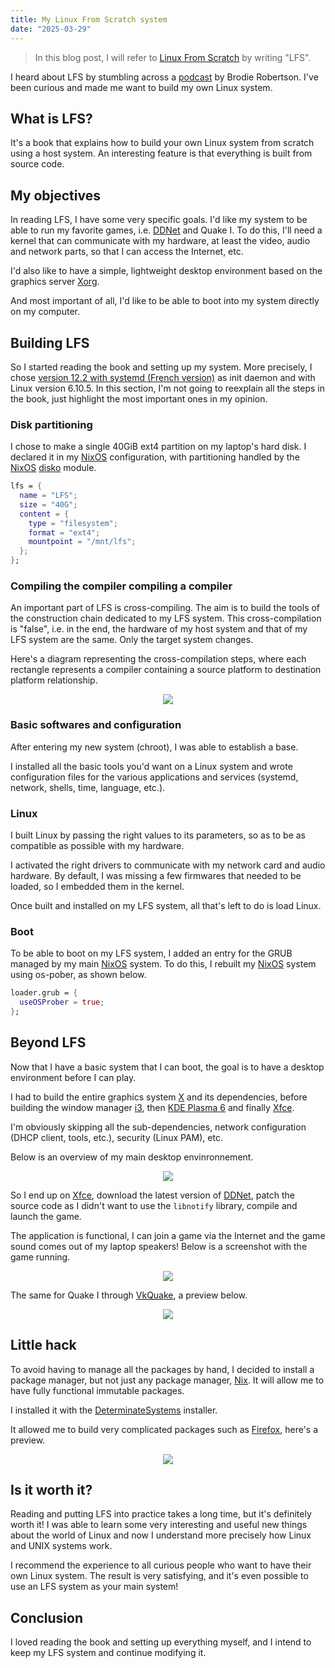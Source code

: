 ```yaml
---
title: My Linux From Scratch system
date: "2025-03-29"
---
```


> In this blog post, I will refer to [Linux From Scratch](https://www.linuxfromscratch.org) by writing "LFS".

I heard about LFS by stumbling across a [podcast](https://www.youtube.com/watch?v=TkkKNfYKJJg) by Brodie Robertson. I've been curious and made me want to build my own Linux system.

## What is LFS?

It's a book that explains how to build your own Linux system from scratch using a host system. An interesting feature is that everything is built from source code.

## My objectives

In reading LFS, I have some very specific goals. I'd like my system to be able to run my favorite games, i.e. [DDNet](https://ddnet.org/) and Quake I. To do this, I'll need a kernel that can communicate with my hardware, at least the video, audio and network parts, so that I can access the Internet, etc.

I'd also like to have a simple, lightweight desktop environment based on the graphics server [Xorg](https://www.x.org/wiki/).

And most important of all, I'd like to be able to boot into my system directly on my computer.

## Building LFS

So I started reading the book and setting up my system. More precisely, I chose [version 12.2 with systemd (French version)](https://fr.linuxfromscratch.org/view/lfs-12.2-systemd-fr/) as init daemon and with Linux version 6.10.5. In this section, I'm not going to reexplain all the steps in the book, just highlight the most important ones in my opinion.

### Disk partitioning

I chose to make a single 40GiB ext4 partition on my laptop's hard disk. I declared it in my [NixOS](https://nixos.org) configuration, with partitioning handled by the [NixOS](https://nixos.org) [disko](https://github.com/nix-community/disko) module.

```nix
lfs = {
  name = "LFS";
  size = "40G";
  content = {
	type = "filesystem";
	format = "ext4";
	mountpoint = "/mnt/lfs";
  };
};
```

### Compiling the compiler compiling a compiler

An important part of LFS is cross-compiling. The aim is to build the tools of the construction chain dedicated to my LFS system. This cross-compilation is "false", i.e. in the end, the hardware of my host system and that of my LFS system are the same. Only the target system changes.

Here's a diagram representing the cross-compilation steps, where each rectangle represents a compiler containing a source platform to destination platform relationship.

<center>
    <img src="/lfs_cross-compilation.png" class="img-center">
</center>

### Basic softwares and configuration

After entering my new system (chroot), I was able to establish a base.

I installed all the basic tools you'd want on a Linux system and wrote configuration files for the various applications and services (systemd, network, shells, time, language, etc.).

### Linux

I built Linux by passing the right values to its parameters, so as to be as compatible as possible with my hardware.

I activated the right drivers to communicate with my network card and audio hardware. By default, I was missing a few firmwares that needed to be loaded, so I embedded them in the kernel.

Once built and installed on my LFS system, all that's left to do is load Linux.

### Boot

To be able to boot on my LFS system, I added an entry for the GRUB managed by my main [NixOS](https://nixos.org) system. To do this, I rebuilt my [NixOS](https://nixos.org) system using os-pober, as shown below.

```nix
loader.grub = {
  useOSProber = true;
};
```

## Beyond LFS

Now that I have a basic system that I can boot, the goal is to have a desktop environment before I can play.

I had to build the entire graphics system [X](https://fr.wikipedia.org/wiki/X_Window_System) and its dependencies, before building the window manager [i3](https://i3wm.org/), then [KDE Plasma 6](https://kde.org/fr/announcements/plasma/6/6.2.0/) and finally [Xfce](https://www.xfce.org).

I'm obviously skipping all the sub-dependencies, network configuration (DHCP client, tools, etc.), security (Linux PAM), etc.

Below is an overview of my main desktop envinronnement.

<center>
    <img src="/lfs_xfce.png" class="img-center">
</center>


So I end up on [Xfce](https://www.xfce.org), download the latest version of [DDNet](https://ddnet.org), patch the source code as I didn't want to use the `libnotify` library, compile and launch the game.

The application is functional, I can join a game via the Internet and the game sound comes out of my laptop speakers! Below is a screenshot with the game running.

<center>
    <img src="/lfs_ddnet.png" class="img-center">
</center>

The same for Quake I through [VkQuake](https://github.com/Novum/vkQuake), a preview below.

<center>
    <img src="/lfs_quake.png" class="img-center">
</center>

## Little hack

To avoid having to manage all the packages by hand, I decided to install a package manager, but not just any package manager, [Nix](https://github.com/NixOS/nix). It will allow me to have fully functional immutable packages.

I installed it with the [DeterminateSystems](https://github.com/DeterminateSystems/nix-installer) installer.

It allowed me to build very complicated packages such as [Firefox](https://www.mozilla.org/fr/firefox), here's a preview.

<center>
    <img src="/lfs_firefox.png" class="img-center">
</center>

## Is it worth it?

Reading and putting LFS into practice takes a long time, but it's definitely worth it! I was able to learn some very interesting and useful new things about the world of Linux and now I understand more precisely how Linux and UNIX systems work.

I recommend the experience to all curious people who want to have their own Linux system. The result is very satisfying, and it's even possible to use an LFS system as your main system!

## Conclusion

I loved reading the book and setting up everything myself, and I intend to keep my LFS system and continue modifying it.
